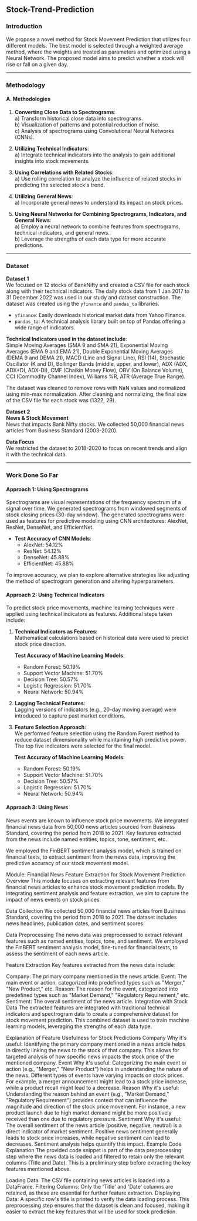 ## Stock-Trend-Prediction

### Introduction
We propose a novel method for Stock Movement Prediction that utilizes four different models. The best model is selected through a weighted average method, where the weights are treated as parameters and optimized using a Neural Network. The proposed model aims to predict whether a stock will rise or fall on a given day.

---

### Methodology

#### A. Methodologies
1) **Converting Close Data to Spectrograms**:  
   a) Transform historical close data into spectrograms.  
   b) Visualization of patterns and potential reduction of noise.  
   c) Analysis of spectrograms using Convolutional Neural Networks (CNNs).  

2) **Utilizing Technical Indicators**:  
   a) Integrate technical indicators into the analysis to gain additional insights into stock movements.

3) **Using Correlations with Related Stocks**:  
   a) Use rolling correlation to analyze the influence of related stocks in predicting the selected stock's trend.

4) **Utilizing General News**:  
   a) Incorporate general news to understand its impact on stock prices.

5) **Using Neural Networks for Combining Spectrograms, Indicators, and General News**:  
   a) Employ a neural network to combine features from spectrograms, technical indicators, and general news.  
   b) Leverage the strengths of each data type for more accurate predictions.


---

### Dataset

**Dataset 1**  
We focused on 12 stocks of BankNifty and created a CSV file for each stock along with their technical indicators. The daily stock data from 1 Jan 2017 to 31 December 2022 was used in our study and dataset construction. The dataset was created using the `yfinance` and `pandas_ta` libraries.

- `yfinance`: Easily downloads historical market data from Yahoo Finance.
- `pandas_ta`: A technical analysis library built on top of Pandas offering a wide range of indicators.

**Technical Indicators used in the dataset include**:  
Simple Moving Averages (SMA 9 and SMA 21), Exponential Moving Averages (EMA 9 and EMA 21), Double Exponential Moving Averages (DEMA 9 and DEMA 21), MACD (Line and Signal Line), RSI (14), Stochastic Oscillator (K and D), Bollinger Bands (middle, upper, and lower), ADX (ADX, ADX+DI, ADX-DI), CMF (Chaikin Money Flow), OBV (On Balance Volume), CCI (Commodity Channel Index), Williams %R, ATR (Average True Range).

The dataset was cleaned to remove rows with NaN values and normalized using min-max normalization. After cleaning and normalizing, the final size of the CSV file for each stock was (1322, 29).


**Dataset 2**  
**News & Stock Movement**  
News that impacts Bank Nifty stocks. We collected 50,000 financial news articles from Business Standard (2003-2020).

**Data Focus**  
We restricted the dataset to 2018-2020 to focus on recent trends and align it with the technical data.


---

### Work Done So Far

#### Approach 1: Using Spectrograms
Spectrograms are visual representations of the frequency spectrum of a signal over time. We generated spectrograms from windowed segments of stock closing prices (30-day window). The generated spectrograms were used as features for predictive modeling using CNN architectures: AlexNet, ResNet, DenseNet, and EfficientNet.

- **Test Accuracy of CNN Models**:  
  - AlexNet: 54.12%  
  - ResNet: 54.12%  
  - DenseNet: 45.88%  
  - EfficientNet: 45.88%

To improve accuracy, we plan to explore alternative strategies like adjusting the method of spectrogram generation and altering hyperparameters.

#### Approach 2: Using Technical Indicators
To predict stock price movements, machine learning techniques were applied using technical indicators as features. Additional steps taken include:

1) **Technical Indicators as Features**:  
   Mathematical calculations based on historical data were used to predict stock price direction.
   
   **Test Accuracy of Machine Learning Models**:  
   - Random Forest: 50.19%  
   - Support Vector Machine: 51.70%  
   - Decision Tree: 50.57%  
   - Logistic Regression: 51.70%  
   - Neural Network: 50.94%

2) **Lagging Technical Features**:  
   Lagging versions of indicators (e.g., 20-day moving average) were introduced to capture past market conditions.

3) **Feature Selection Approach**:  
   We performed feature selection using the Random Forest method to reduce dataset dimensionality while maintaining high predictive power. The top five indicators were selected for the final model.

   **Test Accuracy of Machine Learning Models**:  
   - Random Forest: 50.19%  
   - Support Vector Machine: 51.70%  
   - Decision Tree: 50.57%  
   - Logistic Regression: 51.70%  
   - Neural Network: 50.94%

#### Approach 3: Using News
News events are known to influence stock price movements. We integrated financial news data from 50,000 news articles sourced from Business Standard, covering the period from 2018 to 2021. Key features extracted from the news include named entities, topics, tone, sentiment, etc.  

We employed the FinBERT sentiment analysis model, which is trained on financial texts, to extract sentiment from the news data, improving the predictive accuracy of our stock movement model.

Module: Financial News Feature Extraction for Stock Movement Prediction
Overview
This module focuses on extracting relevant features from financial news articles to enhance stock movement prediction models. By integrating sentiment analysis and feature extraction, we aim to capture the impact of news events on stock prices.

Data Collection
We collected 50,000 financial news articles from Business Standard, covering the period from 2018 to 2021. The dataset includes news headlines, publication dates, and sentiment scores.

Data Preprocessing
The news data was preprocessed to extract relevant features such as named entities, topics, tone, and sentiment. We employed the FinBERT sentiment analysis model, fine-tuned for financial texts, to assess the sentiment of each news article.

Feature Extraction
Key features extracted from the news data include:

Company: The primary company mentioned in the news article.
Event: The main event or action, categorized into predefined types such as "Merger," "New Product," etc.
Reason: The reason for the event, categorized into predefined types such as "Market Demand," "Regulatory Requirement," etc.
Sentiment: The overall sentiment of the news article.
Integration with Stock Data
The extracted features are integrated with traditional technical indicators and spectrogram data to create a comprehensive dataset for stock movement prediction. This combined dataset is used to train machine learning models, leveraging the strengths of each data type.

Explanation of Feature Usefulness for Stock Predictions
Company
Why it's useful: Identifying the primary company mentioned in a news article helps in directly linking the news to the stock of that company. This allows for targeted analysis of how specific news impacts the stock price of the mentioned company.
Event
Why it's useful: Categorizing the main event or action (e.g., "Merger," "New Product") helps in understanding the nature of the news. Different types of events have varying impacts on stock prices. For example, a merger announcement might lead to a stock price increase, while a product recall might lead to a decrease.
Reason
Why it's useful: Understanding the reason behind an event (e.g., "Market Demand," "Regulatory Requirement") provides context that can influence the magnitude and direction of the stock price movement. For instance, a new product launch due to high market demand might be more positively received than one due to regulatory pressure.
Sentiment
Why it's useful: The overall sentiment of the news article (positive, negative, neutral) is a direct indicator of market sentiment. Positive news sentiment generally leads to stock price increases, while negative sentiment can lead to decreases. Sentiment analysis helps quantify this impact.
Example Code Explanation
The provided code snippet is part of the data preprocessing step where the news data is loaded and filtered to retain only the relevant columns (Title and Date). This is a preliminary step before extracting the key features mentioned above.

Loading Data: The CSV file containing news articles is loaded into a DataFrame.
Filtering Columns: Only the 'Title' and 'Date' columns are retained, as these are essential for further feature extraction.
Displaying Data: A specific row's title is printed to verify the data loading process.
This preprocessing step ensures that the dataset is clean and focused, making it easier to extract the key features that will be used for stock prediction.

